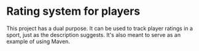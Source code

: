 # Rating system for players

This project has a dual purpose. It can be used to track player ratings in a sport, just as the description suggests. It's also meant to serve as an example of using Maven.
